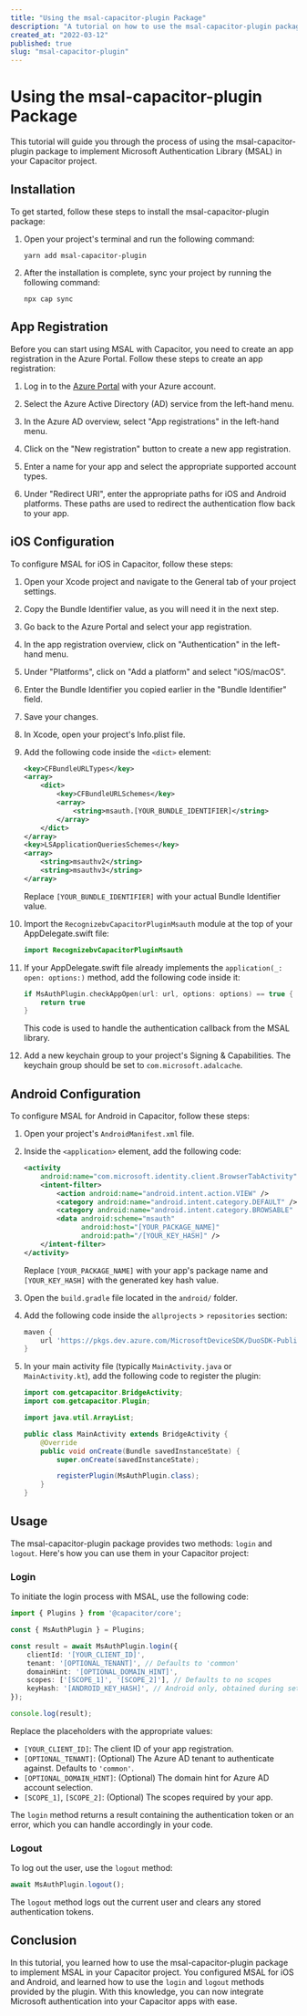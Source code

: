 ```yaml
---
title: "Using the msal-capacitor-plugin Package"
description: "A tutorial on how to use the msal-capacitor-plugin package to implement Microsoft Authentication Library (MSAL) in Capacitor."
created_at: "2022-03-12"
published: true
slug: "msal-capacitor-plugin"
---
```


# Using the msal-capacitor-plugin Package

This tutorial will guide you through the process of using the msal-capacitor-plugin package to implement Microsoft Authentication Library (MSAL) in your Capacitor project.

## Installation

To get started, follow these steps to install the msal-capacitor-plugin package:

1. Open your project's terminal and run the following command:

   ```
   yarn add msal-capacitor-plugin
   ```

2. After the installation is complete, sync your project by running the following command:

   ```
   npx cap sync
   ```

## App Registration

Before you can start using MSAL with Capacitor, you need to create an app registration in the Azure Portal. Follow these steps to create an app registration:

1. Log in to the [Azure Portal](https://portal.azure.com/) with your Azure account.

2. Select the Azure Active Directory (AD) service from the left-hand menu.

3. In the Azure AD overview, select "App registrations" in the left-hand menu.

4. Click on the "New registration" button to create a new app registration.

5. Enter a name for your app and select the appropriate supported account types.

6. Under "Redirect URI", enter the appropriate paths for iOS and Android platforms. These paths are used to redirect the authentication flow back to your app.

## iOS Configuration

To configure MSAL for iOS in Capacitor, follow these steps:

1. Open your Xcode project and navigate to the General tab of your project settings.

2. Copy the Bundle Identifier value, as you will need it in the next step.

3. Go back to the Azure Portal and select your app registration.

4. In the app registration overview, click on "Authentication" in the left-hand menu.

5. Under "Platforms", click on "Add a platform" and select "iOS/macOS".

6. Enter the Bundle Identifier you copied earlier in the "Bundle Identifier" field.

7. Save your changes.

8. In Xcode, open your project's Info.plist file.

9. Add the following code inside the `<dict>` element:

   ```xml
   <key>CFBundleURLTypes</key>
   <array>
       <dict>
           <key>CFBundleURLSchemes</key>
           <array>
               <string>msauth.[YOUR_BUNDLE_IDENTIFIER]</string>
           </array>
       </dict>
   </array>
   <key>LSApplicationQueriesSchemes</key>
   <array>
       <string>msauthv2</string>
       <string>msauthv3</string>
   </array>
   ```

   Replace `[YOUR_BUNDLE_IDENTIFIER]` with your actual Bundle Identifier value.

10. Import the `RecognizebvCapacitorPluginMsauth` module at the top of your AppDelegate.swift file:

    ```swift
    import RecognizebvCapacitorPluginMsauth
    ```

11. If your AppDelegate.swift file already implements the `application(_: open: options:)` method, add the following code inside it:

    ```swift
    if MsAuthPlugin.checkAppOpen(url: url, options: options) == true {
        return true
    }
    ```

    This code is used to handle the authentication callback from the MSAL library.

12. Add a new keychain group to your project's Signing & Capabilities. The keychain group should be set to `com.microsoft.adalcache`.

## Android Configuration

To configure MSAL for Android in Capacitor, follow these steps:

1. Open your project's `AndroidManifest.xml` file.

2. Inside the `<application>` element, add the following code:

   ```xml
   <activity
       android:name="com.microsoft.identity.client.BrowserTabActivity">
       <intent-filter>
           <action android:name="android.intent.action.VIEW" />
           <category android:name="android.intent.category.DEFAULT" />
           <category android:name="android.intent.category.BROWSABLE" />
           <data android:scheme="msauth"
                 android:host="[YOUR_PACKAGE_NAME]"
                 android:path="/[YOUR_KEY_HASH]" />
       </intent-filter>
   </activity>
   ```

   Replace `[YOUR_PACKAGE_NAME]` with your app's package name and `[YOUR_KEY_HASH]` with the generated key hash value.

3. Open the `build.gradle` file located in the `android/` folder.

4. Add the following code inside the `allprojects` > `repositories` section:

   ```gradle
   maven {
       url 'https://pkgs.dev.azure.com/MicrosoftDeviceSDK/DuoSDK-Public/_packaging/Duo-SDK-Feed/maven/v1'
   }
   ```

5. In your main activity file (typically `MainActivity.java` or `MainActivity.kt`), add the following code to register the plugin:

   ```java
   import com.getcapacitor.BridgeActivity;
   import com.getcapacitor.Plugin;

   import java.util.ArrayList;

   public class MainActivity extends BridgeActivity {
       @Override
       public void onCreate(Bundle savedInstanceState) {
           super.onCreate(savedInstanceState);

           registerPlugin(MsAuthPlugin.class);
       }
   }
   ```

## Usage

The msal-capacitor-plugin package provides two methods: `login` and `logout`. Here's how you can use them in your Capacitor project:

### Login

To initiate the login process with MSAL, use the following code:

```typescript
import { Plugins } from '@capacitor/core';

const { MsAuthPlugin } = Plugins;

const result = await MsAuthPlugin.login({
    clientId: '[YOUR_CLIENT_ID]',
    tenant: '[OPTIONAL_TENANT]', // Defaults to 'common'
    domainHint: '[OPTIONAL_DOMAIN_HINT]',
    scopes: ['[SCOPE_1]', '[SCOPE_2]'], // Defaults to no scopes
    keyHash: '[ANDROID_KEY_HASH]', // Android only, obtained during setup
});

console.log(result);
```

Replace the placeholders with the appropriate values:

- `[YOUR_CLIENT_ID]`: The client ID of your app registration.
- `[OPTIONAL_TENANT]`: (Optional) The Azure AD tenant to authenticate against. Defaults to `'common'`.
- `[OPTIONAL_DOMAIN_HINT]`: (Optional) The domain hint for Azure AD account selection.
- `[SCOPE_1]`, `[SCOPE_2]`: (Optional) The scopes required by your app.

The `login` method returns a result containing the authentication token or an error, which you can handle accordingly in your code.

### Logout

To log out the user, use the `logout` method:

```typescript
await MsAuthPlugin.logout();
```

The `logout` method logs out the current user and clears any stored authentication tokens.

## Conclusion

In this tutorial, you learned how to use the msal-capacitor-plugin package to implement MSAL in your Capacitor project. You configured MSAL for iOS and Android, and learned how to use the `login` and `logout` methods provided by the plugin. With this knowledge, you can now integrate Microsoft authentication into your Capacitor apps with ease.